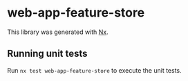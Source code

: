 # web-app-feature-store

This library was generated with [Nx](https://nx.dev).

## Running unit tests

Run `nx test web-app-feature-store` to execute the unit tests.
